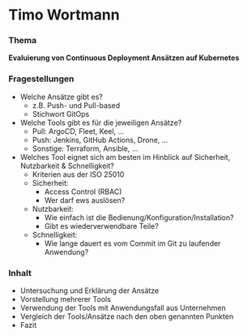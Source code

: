 # Timo Wortmann

### Thema

**Evaluierung von Continuous Deployment Ansätzen auf Kubernetes**

### Fragestellungen

- Welche Ansätze gibt es?
  - z.B. Push- und Pull-based
  - Stichwort GitOps
- Welche Tools gibt es für die jeweiligen Ansätze?
  - Pull: ArgoCD, Fleet, Keel, ...
  - Push: Jenkins, GitHub Actions, Drone, ...
  - Sonstige: Terraform, Ansible, ...
- Welches Tool eignet sich am besten im Hinblick auf Sicherheit, Nutzbarkeit & Schnelligkeit?
  - Kriterien aus der ISO 25010
  - Sicherheit: 
    - Access Control (RBAC)
    - Wer darf ews auslösen?
  - Nutzbarkeit: 
    - Wie einfach ist die Bedienung/Konfiguration/Installation?
    - Gibt es wiederverwendbare Teile?
  - Schnelligkeit: 
    - Wie lange dauert es vom Commit im Git zu laufender Anwendung?

### Inhalt

- Untersuchung und Erklärung der Ansätze
- Vorstellung mehrerer Tools
- Verwendung der Tools mit Anwendungsfall aus Unternehmen
- Vergleich der Tools/Ansätze nach den oben genannten Punkten
- Fazit